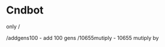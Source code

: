 # Cndbot
only /





/addgens100 <username> - add 100 gens
/10655mutiply <number> - 10655 mutiply by
